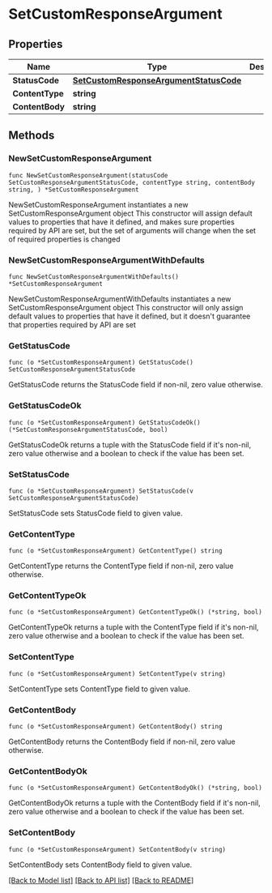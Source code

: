 # SetCustomResponseArgument

## Properties

Name | Type | Description | Notes
------------ | ------------- | ------------- | -------------
**StatusCode** | [**SetCustomResponseArgumentStatusCode**](SetCustomResponseArgumentStatusCode.md) |  | 
**ContentType** | **string** |  | 
**ContentBody** | **string** |  | 

## Methods

### NewSetCustomResponseArgument

`func NewSetCustomResponseArgument(statusCode SetCustomResponseArgumentStatusCode, contentType string, contentBody string, ) *SetCustomResponseArgument`

NewSetCustomResponseArgument instantiates a new SetCustomResponseArgument object
This constructor will assign default values to properties that have it defined,
and makes sure properties required by API are set, but the set of arguments
will change when the set of required properties is changed

### NewSetCustomResponseArgumentWithDefaults

`func NewSetCustomResponseArgumentWithDefaults() *SetCustomResponseArgument`

NewSetCustomResponseArgumentWithDefaults instantiates a new SetCustomResponseArgument object
This constructor will only assign default values to properties that have it defined,
but it doesn't guarantee that properties required by API are set

### GetStatusCode

`func (o *SetCustomResponseArgument) GetStatusCode() SetCustomResponseArgumentStatusCode`

GetStatusCode returns the StatusCode field if non-nil, zero value otherwise.

### GetStatusCodeOk

`func (o *SetCustomResponseArgument) GetStatusCodeOk() (*SetCustomResponseArgumentStatusCode, bool)`

GetStatusCodeOk returns a tuple with the StatusCode field if it's non-nil, zero value otherwise
and a boolean to check if the value has been set.

### SetStatusCode

`func (o *SetCustomResponseArgument) SetStatusCode(v SetCustomResponseArgumentStatusCode)`

SetStatusCode sets StatusCode field to given value.


### GetContentType

`func (o *SetCustomResponseArgument) GetContentType() string`

GetContentType returns the ContentType field if non-nil, zero value otherwise.

### GetContentTypeOk

`func (o *SetCustomResponseArgument) GetContentTypeOk() (*string, bool)`

GetContentTypeOk returns a tuple with the ContentType field if it's non-nil, zero value otherwise
and a boolean to check if the value has been set.

### SetContentType

`func (o *SetCustomResponseArgument) SetContentType(v string)`

SetContentType sets ContentType field to given value.


### GetContentBody

`func (o *SetCustomResponseArgument) GetContentBody() string`

GetContentBody returns the ContentBody field if non-nil, zero value otherwise.

### GetContentBodyOk

`func (o *SetCustomResponseArgument) GetContentBodyOk() (*string, bool)`

GetContentBodyOk returns a tuple with the ContentBody field if it's non-nil, zero value otherwise
and a boolean to check if the value has been set.

### SetContentBody

`func (o *SetCustomResponseArgument) SetContentBody(v string)`

SetContentBody sets ContentBody field to given value.



[[Back to Model list]](../README.md#documentation-for-models) [[Back to API list]](../README.md#documentation-for-api-endpoints) [[Back to README]](../README.md)


